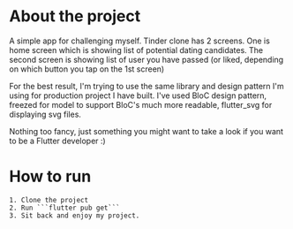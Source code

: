 # About the project

A simple app for challenging myself. Tinder clone has 2 screens. One is home screen which is showing
list of potential dating candidates. The second screen is showing list of user you have passed (or 
liked, depending on which button you tap on the 1st screen)

For the best result, I'm trying to use the same library and design pattern I'm using for production project I have built.
I've used BloC design pattern, freezed for model to support BloC's much more readable, flutter_svg 
for displaying svg files.

Nothing too fancy, just something you might want to take a look if you want to be a Flutter developer :)

# How to run
 
    1. Clone the project
    2. Run ```flutter pub get```
    3. Sit back and enjoy my project.